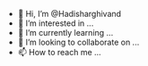 - 👋 Hi, I’m @Hadisharghivand
- 👀 I’m interested in ...
- 🌱 I’m currently learning ...
- 💞️ I’m looking to collaborate on ...
- 📫 How to reach me ...

<!---
Hadisharghivand/Hadisharghivand is a ✨ special ✨ repository because its `README.md` (this file) appears on your GitHub profile.
You can click the Preview link to take a look at your changes.
--->
